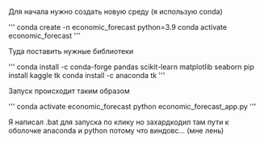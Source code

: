 Для начала нужно создать новую среду (я использую conda)

'''
conda create -n economic_forecast python=3.9
conda activate economic_forecast
'''

Туда поставить нужные библиотеки

'''
conda install -c conda-forge pandas scikit-learn matplotlib seaborn
pip install kaggle tk
conda install -c anaconda tk
'''

Запуск происходит таким образом

'''
conda activate economic_forecast
python economic_forecast_app.py
'''

Я написал .bat для запуска по клику но захардкодил там пути к оболочке anaconda и python потому что виндовс... (мне лень)
